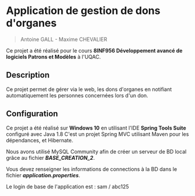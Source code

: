 # Application de gestion de dons d'organes

> Antoine GALL - Maxime CHEVALIER

Ce projet a été réalisé pour le cours **8INF956 Développement avancé de logiciels Patrons et Modèles** à l'UQAC.

## Description

Ce projet permet de gérer via le web, les dons d'organes en notifiant automatiquement les personnes concernées lors d'un don.

## Configuration

Ce projet a été réalisé sur **Windows 10** en utilisant l'IDE **Spring Tools Suite** configuré avec Java 1.8 
C'est un projet Spring MVC utilisant Maven pour les dépendances, et Hibernate.

Nous avons utilisé MySQL Community afin de créer un serveur de BD local grâce au fichier ***BASE_CREATION_2***.

Vous devez renseigner les informations de connections à la BD dans le fichier ***application.properties***.

Le login de base de l'application est : sam / abc125